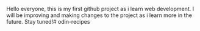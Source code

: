 Hello everyone, this is my first github project as i learn web development. I will be improving and making changes to the project as i learn more in the future. Stay tuned!# odin-recipes
